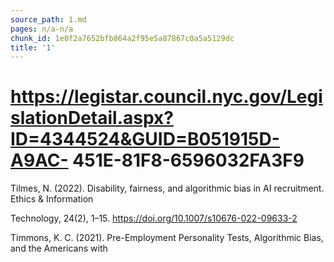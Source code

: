 ```yaml
---
source_path: 1.md
pages: n/a-n/a
chunk_id: 1e0f2a7652bfb864a2f95e5a87867c0a5a5129dc
title: '1'
---
```

# https://legistar.council.nyc.gov/LegislationDetail.aspx?ID=4344524&GUID=B051915D-A9AC- 451E-81F8-6596032FA3F9

Tilmes, N. (2022). Disability, fairness, and algorithmic bias in AI recruitment. Ethics & Information

Technology, 24(2), 1–15. https://doi.org/10.1007/s10676-022-09633-2

Timmons, K. C. (2021). Pre-Employment Personality Tests, Algorithmic Bias, and the Americans with
